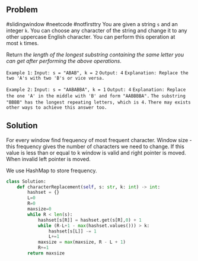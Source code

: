 ## Problem
#slidingwindow #neetcode #notfirsttry 
You are given a string `s` and an integer `k`. You can choose any character of the string and change it to any other uppercase English character. You can perform this operation at most `k` times.

Return _the length of the longest substring containing the same letter you can get after performing the above operations_.

`Example 1:`
`Input: s = "ABAB", k = 2`
`Output: 4`
`Explanation: Replace the two 'A's with two 'B's or vice versa.`

`Example 2:`
`Input: s = "AABABBA", k = 1`
`Output: 4`
`Explanation: Replace the one 'A' in the middle with 'B' and form "AABBBBA".`
`The substring "BBBB" has the longest repeating letters, which is 4.`
`There may exists other ways to achieve this answer too.`

## Solution
For every window find frequency of most frequent character. Window size - this frequency gives the number of characters we need to change. If this value is less than or equal to k window is valid and right pointer is moved. When invalid left pointer is moved.

We use HashMap to store frequency.

```python
class Solution:
    def characterReplacement(self, s: str, k: int) -> int:
        hashset = {}
        L=0
        R=0
        maxsize=0
        while R < len(s):
            hashset[s[R]] = hashset.get(s[R],0) + 1
            while (R-L+1 - max(hashset.values())) > k:
                hashset[s[L]] -= 1
                L+=1
            maxsize = max(maxsize, R - L + 1)
            R+=1
        return maxsize
```

